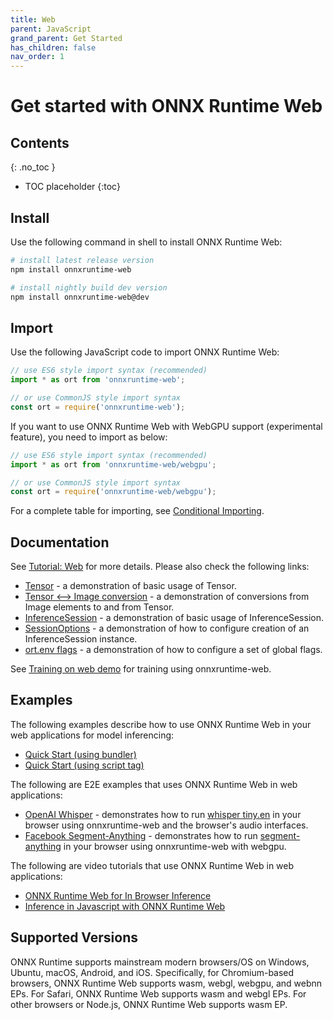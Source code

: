 ```yaml
---
title: Web
parent: JavaScript
grand_parent: Get Started
has_children: false
nav_order: 1
---
```


# Get started with ONNX Runtime Web

## Contents
{: .no_toc }

* TOC placeholder
{:toc}

## Install

Use the following command in shell to install ONNX Runtime Web:

```bash
# install latest release version
npm install onnxruntime-web

# install nightly build dev version
npm install onnxruntime-web@dev
```

## Import

Use the following JavaScript code to import ONNX Runtime Web:

```js
// use ES6 style import syntax (recommended)
import * as ort from 'onnxruntime-web';
```
```js
// or use CommonJS style import syntax
const ort = require('onnxruntime-web');
```

If you want to use ONNX Runtime Web with WebGPU support (experimental feature), you need to import as below:

```js
// use ES6 style import syntax (recommended)
import * as ort from 'onnxruntime-web/webgpu';
```
```js
// or use CommonJS style import syntax
const ort = require('onnxruntime-web/webgpu');
```

For a complete table for importing, see [Conditional Importing](https://github.com/microsoft/onnxruntime-inference-examples/tree/main/js/importing_onnxruntime-web#conditional-importing).

## Documentation

See [Tutorial: Web](../../tutorials/web/index.md) for more details. Please also check the following links:
- [Tensor](https://github.com/microsoft/onnxruntime-inference-examples/blob/main/js/api-usage_tensor) - a demonstration of basic usage of Tensor.
- [Tensor <--> Image conversion](https://github.com/microsoft/onnxruntime-inference-examples/blob/main/js/api-usage-tensor-image) - a demonstration of conversions from Image elements to and from Tensor.
- [InferenceSession](https://github.com/microsoft/onnxruntime-inference-examples/blob/main/js/api-usage_inference-session) - a demonstration of basic usage of InferenceSession.
- [SessionOptions](https://github.com/microsoft/onnxruntime-inference-examples/blob/main/js/api-usage_session-options) - a demonstration of how to configure creation of an InferenceSession instance.
- [ort.env flags](https://github.com/microsoft/onnxruntime-inference-examples/blob/main/js/api-usage_ort-env-flags) - a demonstration of how to configure a set of global flags.

See [Training on web demo](https://github.com/microsoft/onnxruntime-training-examples/tree/master/on_device_training/web) for training using onnxruntime-web.

## Examples

The following examples describe how to use ONNX Runtime Web in your web applications for model inferencing:
- [Quick Start (using bundler)](https://github.com/microsoft/onnxruntime-inference-examples/tree/main/js/quick-start_onnxruntime-web-bundler)
- [Quick Start (using script tag)](https://github.com/microsoft/onnxruntime-inference-examples/tree/main/js/quick-start_onnxruntime-web-script-tag)

The following are E2E examples that uses ONNX Runtime Web in web applications:
- [OpenAI Whisper](https://github.com/microsoft/onnxruntime-inference-examples/blob/main/js/ort-whisper) - demonstrates how to run [whisper tiny.en](https://github.com/openai/whisper) in your browser using onnxruntime-web and the browser's audio interfaces.
- [Facebook Segment-Anything](https://github.com/microsoft/onnxruntime-inference-examples/blob/main/js/segment-anything) - demonstrates how to run [segment-anything](https://github.com/facebookresearch/segment-anything) in your browser using onnxruntime-web with webgpu.

The following are video tutorials that use ONNX Runtime Web in web applications:
- [ONNX Runtime Web for In Browser Inference](https://youtu.be/0dskvE4IvGM)
- [Inference in Javascript with ONNX Runtime Web](https://youtu.be/vYzWrT3A7wQ)


## Supported Versions


ONNX Runtime supports mainstream modern browsers/OS on Windows, Ubuntu, macOS, Android, and iOS. Specifically, for Chromium-based browsers, ONNX Runtime Web supports wasm, webgl, webgpu, and webnn EPs. For Safari, ONNX Runtime Web supports wasm and webgl EPs. For other browsers or Node.js, ONNX Runtime Web supports wasm EP.
